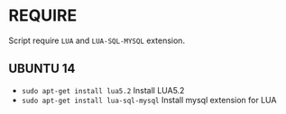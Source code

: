 # REQUIRE

Script require `LUA` and `LUA-SQL-MYSQL` extension.

## UBUNTU 14
* `sudo apt-get install lua5.2` Install LUA5.2
* `sudo apt-get install lua-sql-mysql` Install mysql extension for LUA
